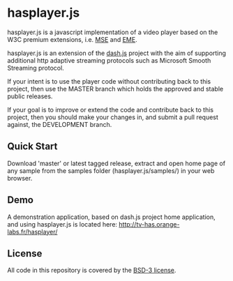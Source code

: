 # hasplayer.js

hasplayer.js is a javascript implementation of a video player based on the W3C premium extensions, i.e. [MSE](https://dvcs.w3.org/hg/html-media/raw-file/tip/media-source/media-source.html) and [EME](https://dvcs.w3.org/hg/html-media/raw-file/tip/encrypted-media/encrypted-media.html).

hasplayer.js is an extension of the [dash.js](https://github.com/Dash-Industry-Forum/dash.js) project with the aim of supporting additional http adaptive streaming protocols such as Microsoft Smooth Streaming protocol.

If your intent is to use the player code without contributing back to this project, then use the MASTER branch which holds the approved and stable public releases.

If your goal is to improve or extend the code and contribute back to this project, then you should make your changes in, and submit a pull request against, the DEVELOPMENT branch. 


## Quick Start

Download 'master' or latest tagged release, extract and open home page of any sample from the samples folder (hasplayer.js/samples/) in your web browser.

## Demo

A demonstration application, based on dash.js project home application, and using hasplayer.js is located here:
http://tv-has.orange-labs.fr/hasplayer/

## License

All code in this repository is covered by the [BSD-3 license](http://opensource.org/licenses/BSD-3-Clause). 



